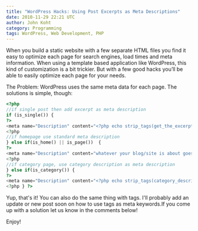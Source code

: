 ```yaml
---
title: "WordPress Hacks: Using Post Excerpts as Meta Descriptions"
date: 2010-11-29 22:21 UTC
author: John Koht
category: Programming
tags: WordPress, Web Development, PHP
---
```


When you build a static website with a few separate HTML files you find it easy to optimize each page for search engines, load times and meta information. When using a template based application like WordPress, this kind of customization is a bit trickier. But with a few good hacks you’ll be able to easily optimize each page for your needs.

The Problem: WordPress uses the same meta data for each page. The solutions is simple, though:

```php
<?php
//if single post then add excerpt as meta description
if (is_single()) {
?>
<meta name="Description" content="<?php echo strip_tags(get_the_excerpt($post->ID)); ?>" />
<?php
//if homepage use standard meta description
} else if(is_home() || is_page())  {
?>
<meta name="Description" content="whatever your blog/site is about goes here w00t!">
<?php
//if category page, use category description as meta description
} else if(is_category()) {
?>
<meta name="Description" content="<?php echo strip_tags(category_description(get_category_by_slug(strtolower(get_the_category()))->term_id)); ?>" />
<?php } ?>
```

Yup, that's it! You can also do the same thing with tags. I'll probably add an update or new post soon on how to use tags as meta keywords.If you come up with a solution let us know in the comments below!

Enjoy!